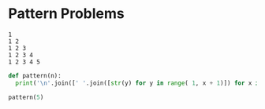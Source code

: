 # Pattern Problems

    1 
    1 2
    1 2 3
    1 2 3 4 
    1 2 3 4 5
    
```python
def pattern(n):
  print('\n'.join([' '.join([str(y) for y in range( 1, x + 1)]) for x in range(1, n + 1)]))

pattern(5)
```
